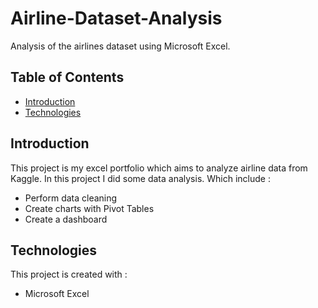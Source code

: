 # Airline-Dataset-Analysis
Analysis of the airlines dataset using Microsoft Excel.

## Table of Contents
* [Introduction](#introduction)
* [Technologies](#technologies)

## Introduction
This project is my excel portfolio which aims to analyze airline data from Kaggle. In this project I did some data analysis. Which include :
* Perform data cleaning
* Create charts with Pivot Tables
* Create a dashboard

## Technologies
This project is created with :
* Microsoft Excel


